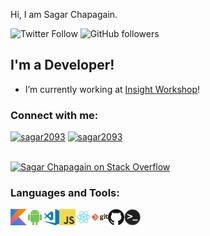 Hi, I am Sagar Chapagain.

![Twitter Follow](https://img.shields.io/twitter/follow/sagar2093?label=sagar2093&logo=twitter&style=for-the-badge)
![GitHub followers](https://img.shields.io/github/followers/sagar2093?logo=GitHub&style=for-the-badge)

## I'm a Developer!

- I’m currently working at [Insight Workshop](https://insightworkshop.io/)!

### Connect with me:
<a href="https://twitter.com/sagar2093" target="blank"><img src="https://cdn.jsdelivr.net/npm/simple-icons@3.0.1/icons/twitter.svg" alt="sagar2093" height="22" width="22" /></a>
<a href="https://www.linkedin.com/in/sagar2093/" target="blank"><img src="https://cdn.jsdelivr.net/npm/simple-icons@3.0.1/icons/linkedin.svg" alt="sagar2093" height="22" width="22" /></a>
<br />

<br />
<a href="https://stackexchange.com/users/4570531"><img src="https://stackexchange.com/users/flair/4570531.png?theme=dark" width="208" height="58" alt="Sagar Chapagain on Stack Overflow" title="Sagar Chapagain on Stack Overflow"></a>
<br />

### Languages and Tools:
<img align="left" alt="Kotlin" width="26px" src="https://raw.githubusercontent.com/github/explore/80688e429a7d4ef2fca1e82350fe8e3517d3494d/topics/kotlin/kotlin.png" />
<img align="left" alt="Android" width="26px" src="https://raw.githubusercontent.com/github/explore/80688e429a7d4ef2fca1e82350fe8e3517d3494d/topics/android/android.png" />
<img align="left" alt="Visual Studio Code" width="26px" src="https://raw.githubusercontent.com/github/explore/80688e429a7d4ef2fca1e82350fe8e3517d3494d/topics/visual-studio-code/visual-studio-code.png" />
<img align="left" alt="JavaScript" width="26px" src="https://raw.githubusercontent.com/github/explore/80688e429a7d4ef2fca1e82350fe8e3517d3494d/topics/javascript/javascript.png" />
<img align="left" alt="React" width="26px" src="https://raw.githubusercontent.com/github/explore/80688e429a7d4ef2fca1e82350fe8e3517d3494d/topics/react/react.png" />
<img align="left" alt="Git" width="26px" src="https://raw.githubusercontent.com/github/explore/80688e429a7d4ef2fca1e82350fe8e3517d3494d/topics/git/git.png" />
<img align="left" alt="GitHub" width="26px" src="https://raw.githubusercontent.com/github/explore/78df643247d429f6cc873026c0622819ad797942/topics/github/github.png" />
<img align="left" alt="Terminal" width="26px" src="https://raw.githubusercontent.com/github/explore/80688e429a7d4ef2fca1e82350fe8e3517d3494d/topics/terminal/terminal.png" />
<br />
<br />
